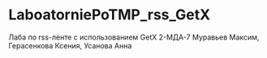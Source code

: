# LaboatorniePoTMP_rss_GetX
Лаба по rss-ленте с использованием GetX
2-МДА-7 Муравьев Максим, Герасенкова Ксения, Усанова Анна
